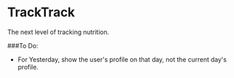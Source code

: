 # TrackTrack

The next level of tracking nutrition.

###To Do:

- For Yesterday, show the user's profile on that day, not the current day's profile.